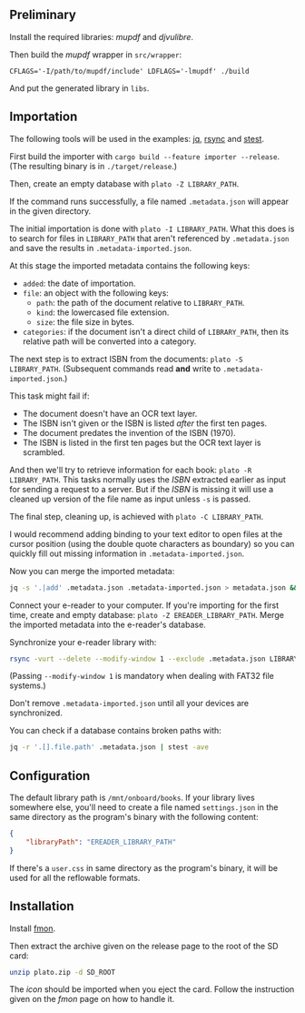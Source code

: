 ## Preliminary

Install the required libraries: *mupdf* and *djvulibre*.

Then build the *mupdf* wrapper in `src/wrapper`:

```
CFLAGS='-I/path/to/mupdf/include' LDFLAGS='-lmupdf' ./build
```

And put the generated library in `libs`.

## Importation

The following tools will be used in the examples: [jq](https://stedolan.github.io/jq/), [rsync](https://rsync.samba.org/) and [stest](https://git.suckless.org/dmenu/tree/stest.c).

First build the importer with `cargo build --feature importer --release`. (The resulting binary is in `./target/release`.)

Then, create an empty database with `plato -Z LIBRARY_PATH`.

If the command runs successfully, a file named `.metadata.json` will appear in the given directory.

The initial importation is done with `plato -I LIBRARY_PATH`. What this does is to search for files in `LIBRARY_PATH` that aren't referenced by `.metadata.json` and save the results in `.metadata-imported.json`.

At this stage the imported metadata contains the following keys:

- `added`: the date of importation.
- `file`: an object with the following keys:
	- `path`: the path of the document relative to `LIBRARY_PATH`.
	- `kind`: the lowercased file extension.
	- `size`: the file size in bytes.
- `categories`: if the document isn't a direct child of `LIBRARY_PATH`, then its relative path will be converted into a category.

The next step is to extract ISBN from the documents: `plato -S LIBRARY_PATH`. (Subsequent commands read **and** write to `.metadata-imported.json`.)

This task might fail if:

- The document doesn't have an OCR text layer.
- The ISBN isn't given or the ISBN is listed *after* the first ten pages.
- The document predates the invention of the ISBN (1970).
- The ISBN is listed in the first ten pages but the OCR text layer is scrambled.

And then we'll try to retrieve information for each book: `plato -R LIBRARY_PATH`. This tasks normally uses the *ISBN* extracted earlier as input for sending a request to a server. But if the *ISBN* is missing it will use a cleaned up version of the file name as input unless `-s` is passed.
 
The final step, cleaning up, is achieved with `plato -C LIBRARY_PATH`.

I would recommend adding binding to your text editor to open files at the cursor position (using the double quote characters as boundary) so you can quickly fill out missing information in `.metadata-imported.json`.

Now you can merge the imported metadata:

```sh
jq -s '.|add' .metadata.json .metadata-imported.json > metadata.json && mv metadata.json .metadata.json
```

Connect your e-reader to your computer. If you're importing for the first time, create and empty database: `plato -Z EREADER_LIBRARY_PATH`. Merge the imported metadata into the e-reader's database.

Synchronize your e-reader library with:

```sh
rsync -vurt --delete --modify-window 1 --exclude .metadata.json LIBRARY_PATH/ EREADER_LIBRARY_PATH/`
```

(Passing `--modify-window 1` is mandatory when dealing with FAT32 file systems.)

Don't remove `.metadata-imported.json` until all your devices are synchronized.

You can check if a database contains broken paths with:

```sh
jq -r '.[].file.path' .metadata.json | stest -ave
```

## Configuration

The default library path is `/mnt/onboard/books`. If your library lives somewhere else, you'll need to create a file named `settings.json` in the same directory as the program's binary with the following content:
```json
{
	"libraryPath": "EREADER_LIBRARY_PATH"
}
```

If there's a `user.css` in same directory as the program's binary, it will be used for all the reflowable formats.

## Installation

Install [fmon](https://github.com/baskerville/fmon).

Then extract the archive given on the release page to the root of the SD card:

```sh
unzip plato.zip -d SD_ROOT

```

The *icon* should be imported when you eject the card. Follow the instruction given on the *fmon* page on how to handle it.
